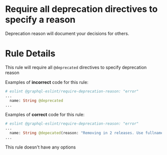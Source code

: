 # Require all deprecation directives to specify a reason

Deprecation reason will document your decisions for others.

# Rule Details

This rule will require all `@deprecated` directives to specify deprecation reason

Examples of **incorrect** code for this rule:

```graphql
# eslint @graphql-eslint/require-deprecation-reason: "error"
...
  name: String @deprecated
...
```

Examples of **correct** code for this rule:

```graphql
# eslint @graphql-eslint/require-deprecation-reason: "error"
...
  name: String @depecated(reason: "Removing in 2 releases. Use fullname instead")
...
```

This rule doesn't have any options